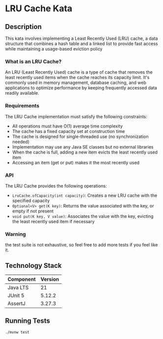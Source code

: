 # LRU Cache Kata

## Description

This kata involves implementing a Least Recently Used (LRU) cache, a data structure that combines a hash table and a linked list to provide fast access while maintaining a usage-based eviction policy

### What is an LRU Cache?

An LRU (Least Recently Used) cache is a type of cache that removes the least recently used items when the cache reaches its capacity limit. It's commonly used in memory management, database caching, and web applications to optimize performance by keeping frequently accessed data readily available.

### Requirements

The LRU Cache implementation must satisfy the following constraints:

- All operations must have O(1) average time complexity
- The cache has a fixed capacity set at construction time
- The cache is designed for single-threaded use (no synchronization needed)
- Implementation may use any Java SE classes but no external libraries
- When the cache is full, adding a new item evicts the least recently used item
- Accessing an item (get or put) makes it the most recently used

### API

The LRU Cache provides the following operations:

- `LruCache.ofCapacity(int capacity)`: Creates a new LRU cache with the specified capacity
- `Optional<V> get(K key)`: Returns the value associated with the key, or empty if not present
- `void put(K key, V value)`: Associates the value with the key, evicting the least recently used item if necessary

### Warning
 the test suite is not exhaustive, so feel free to add more tests if you feel like it.

## Technology Stack

| Component | Version |
|-----------|---------|
| Java LTS  | 21 |
| JUnit 5   | 5.12.2 |
| AssertJ   | 3.27.3 |

## Running Tests

```bash
./mvnw test
```
